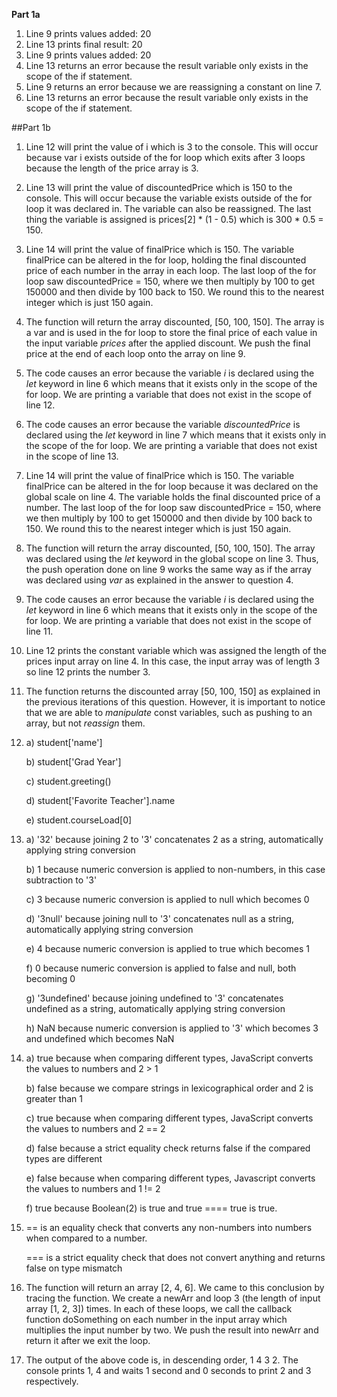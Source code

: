 **Part 1a**
1. Line 9 prints    values added: 20
2. Line 13 prints   final result: 20
3. Line 9 prints    values added: 20
4. Line 13 returns an error because the result variable only exists in the scope of the if statement.
5. Line 9 returns an error because we are reassigning a constant on line 7.
6. Line 13 returns an error because the result variable only exists in the scope of the if statement.
   
##Part 1b
1. Line 12 will print the value of i which is 3 to the console. This will occur because var i exists outside of the for loop which exits after 3 loops because the length of the price array is 3.
2. Line 13 will print the value of discountedPrice which is 150 to the console. This will occur because the variable exists outside of the for loop it was declared in. The variable can also be reassigned. The last thing the variable is assigned is prices[2] * (1 - 0.5) which is 300 * 0.5 = 150.
3. Line 14 will print the value of finalPrice which is 150. The variable finalPrice can be altered in the for loop, holding the final discounted price of each number in the array in each loop. The last loop of the for loop saw discountedPrice = 150, where we then multiply by 100 to get 150000 and then divide by 100 back to 150. We round this to the nearest integer which is just 150 again.
4. The function will return the array discounted, [50, 100, 150]. The array is a var and is used in the for loop to store the final price of each value in the input variable *prices* after the applied discount. We push the final price at the end of each loop onto the array on line 9.
5. The code causes an error because the variable *i* is declared using the *let* keyword in line 6 which means that it exists only in the scope of the for loop. We are printing a variable that does not exist in the scope of line 12.
6. The code causes an error because the variable *discountedPrice* is declared using the *let* keyword in line 7 which means that it exists only in the scope of the for loop. We are printing a variable that does not exist in the scope of line 13.
7. Line 14 will print the value of finalPrice which is 150. The variable finalPrice can be altered in the for loop because it was declared on the global scale on line 4. The variable holds the final discounted price of a number. The last loop of the for loop saw discountedPrice = 150, where we then multiply by 100 to get 150000 and then divide by 100 back to 150. We round this to the nearest integer which is just 150 again.
8. The function will return the array discounted, [50, 100, 150]. The array was declared using the *let* keyword in the global scope on line 3. Thus, the push operation done on line 9 works the same way as if the array was declared using *var* as explained in the answer to question 4.
9. The code causes an error because the variable *i* is declared using the *let* keyword in line 6 which means that it exists only in the scope of the for loop. We are printing a variable that does not exist in the scope of line 11.
10. Line 12 prints the constant variable which was assigned the length of the prices input array on line 4. In this case, the input array was of length 3 so line 12 prints the number 3.
11. The function returns the discounted array [50, 100, 150] as explained in the previous iterations of this question. However, it is important to notice that we are able to *manipulate* const variables, such as pushing to an array, but not *reassign* them. 
12. a) student['name']
    
    b) student['Grad Year']

    c) student.greeting()

    d) student['Favorite Teacher'].name

    e) student.courseLoad[0]
13. a) '32' because joining 2 to '3' concatenates 2 as a string, automatically applying string conversion
    
    b) 1 because numeric conversion is applied to non-numbers, in this case subtraction to '3'

    c) 3 because numeric conversion is applied to null which becomes 0

    d) '3null' because joining null to '3' concatenates null as a string, automatically applying string conversion

    e) 4 because numeric conversion is applied to true which becomes 1

    f) 0 because numeric conversion is applied to false and null, both becoming 0

    g) '3undefined' because joining undefined to '3' concatenates undefined as a string, automatically applying string conversion

    h) NaN because numeric conversion is applied to '3' which becomes 3 and undefined which becomes NaN
14. a) true because when comparing different types, JavaScript converts the values to numbers and 2 > 1

    b) false because we compare strings in lexicographical order and 2 is greater than 1

    c) true because when comparing different types, JavaScript converts the values to numbers and 2 == 2
    
    d) false because a strict equality check returns false if the compared types are different

    e) false because when comparing different types, Javascript converts the values to numbers and 1 != 2

    f) true because Boolean(2) is true and true ==== true is true.
15. == is an equality check that converts any non-numbers into numbers when compared to a number.
    
    === is a strict equality check that does not convert anything and returns false on type mismatch
17. The function will return an array [2, 4, 6]. We came to this conclusion by tracing the function. We create a newArr and loop 3 (the length of input array [1, 2, 3]) times. In each of these loops, we call the callback function doSomething on each number in the input array which multiplies the input number by two. We push the result into newArr and return it after we exit the loop.
19. The output of the above code is, in descending order, 1 4 3 2. The console prints 1, 4 and waits 1 second and 0 seconds to print 2 and 3 respectively.
